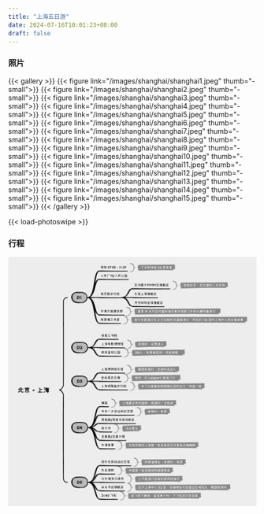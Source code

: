 ```yaml
---
title: "上海五日游"
date: 2024-07-16T10:01:23+08:00
draft: false
---
```


### 照片

{{< gallery >}}
  {{< figure link="/images/shanghai/shanghai1.jpeg" thumb="-small">}}
  {{< figure link="/images/shanghai/shanghai2.jpeg" thumb="-small">}}
  {{< figure link="/images/shanghai/shanghai3.jpeg" thumb="-small">}}
  {{< figure link="/images/shanghai/shanghai4.jpeg" thumb="-small">}}
  {{< figure link="/images/shanghai/shanghai5.jpeg" thumb="-small">}}
  {{< figure link="/images/shanghai/shanghai6.jpeg" thumb="-small">}}
  {{< figure link="/images/shanghai/shanghai7.jpeg" thumb="-small">}}
  {{< figure link="/images/shanghai/shanghai8.jpeg" thumb="-small">}}
  {{< figure link="/images/shanghai/shanghai9.jpeg" thumb="-small">}}
  {{< figure link="/images/shanghai/shanghai10.jpeg" thumb="-small">}}
  {{< figure link="/images/shanghai/shanghai11.jpeg" thumb="-small">}}
  {{< figure link="/images/shanghai/shanghai12.jpeg" thumb="-small">}}
  {{< figure link="/images/shanghai/shanghai13.jpeg" thumb="-small">}}
  {{< figure link="/images/shanghai/shanghai14.jpeg" thumb="-small">}}
  {{< figure link="/images/shanghai/shanghai15.jpeg" thumb="-small">}}
{{< /gallery >}}

{{< load-photoswipe >}}

### 行程

![行程](/images/shanghai/shanghai.png "行程")